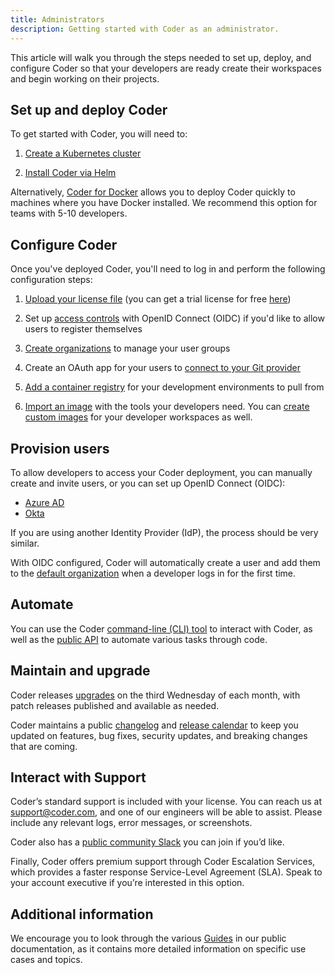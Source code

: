 ```yaml
---
title: Administrators
description: Getting started with Coder as an administrator.
---
```


This article will walk you through the steps needed to set up, deploy, and
configure Coder so that your developers are ready create their workspaces and
begin working on their projects.

## Set up and deploy Coder

To get started with Coder, you will need to:

1. [Create a Kubernetes cluster](../setup/kubernetes/index.md)

1. [Install Coder via Helm](../setup/installation.md)

Alternatively, [Coder for Docker](../setup/docker.md) allows you to deploy Coder
quickly to machines where you have Docker installed. We recommend this option
for teams with 5-10 developers.

## Configure Coder

Once you've deployed Coder, you'll need to log in and perform the following
configuration steps:

1. [Upload your license file](../setup/configuration.md) (you can get a trial
   license for free [here](https://coder.com/trial))

1. Set up [access controls](../admin/access-control/index.md) with OpenID
   Connect (OIDC) if you'd like to allow users to register themselves

1. [Create organizations](../admin/organizations/index.md) to manage your user
   groups

1. Create an OAuth app for your users to
   [connect to your Git provider](../admin/git.md)

1. [Add a container registry](../admin/registries/index.md) for your development
   environments to pull from

1. [Import an image](../images/importing.md) with the tools your developers
   need. You can [create custom images](../images/writing.md) for your developer
   workspaces as well.

## Provision users

To allow developers to access your Coder deployment, you can manually create and
invite users, or you can set up OpenID Connect (OIDC):

- [Azure AD](../guides/admin/oidc-azuread.md)
- [Okta](../guides/admin/oidc-okta.md)

If you are using another Identity Provider (IdP), the process should be very
similar.

With OIDC configured, Coder will automatically create a user and add them to the
[default organization](../admin/organizations/index.md) when a developer logs in
for the first time.

## Automate

You can use the Coder [command-line (CLI) tool](../cli/index.md) to interact
with Coder, as well as the [public API](../guides/api.md) to automate various
tasks through code.

## Maintain and upgrade

Coder releases [upgrades](../setup/upgrade/index.md) on the third Wednesday of
each month, with patch releases published and available as needed.

Coder maintains a public [changelog](../changelog/index.md) and
[release calendar](https://coder.com/release-calendar.ical) to keep you updated
on features, bug fixes, security updates, and breaking changes that are coming.

## Interact with Support

Coder’s standard support is included with your license. You can reach us at
[support@coder.com](mailto:support@coder.com), and one of our engineers will be
able to assist. Please include any relevant logs, error messages, or
screenshots.

Coder also has a [public community Slack](https://cdr.co/join-community) you can
join if you’d like.

Finally, Coder offers premium support through Coder Escalation Services, which
provides a faster response Service-Level Agreement (SLA). Speak to your account
executive if you’re interested in this option.

## Additional information

We encourage you to look through the various [Guides](../guides/index.md) in our
public documentation, as it contains more detailed information on specific use
cases and topics.
